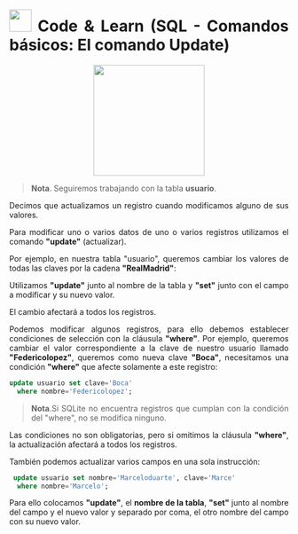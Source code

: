 <div align="justify">

# <img src=../../../../images/coding-book.png width="40"> Code & Learn (SQL - Comandos básicos: El comando Update)

<div align="center">
<img src="https://luciamonterorodriguez.com/wp-content/uploads/2021/03/computer-1331579_640.png" width="200px"/>
</div>

> __Nota__. Seguiremos trabajando con la tabla __usuario__.

Decimos que actualizamos un registro cuando modificamos alguno de sus valores.

Para modificar uno o varios datos de uno o varios registros utilizamos el comando __"update"__ (actualizar).

Por ejemplo, en nuestra tabla "usuario", queremos cambiar los valores de todas las claves por la cadena __"RealMadrid"__:

Utilizamos __"update"__ junto al nombre de la tabla y __"set"__ junto con el campo a modificar y su nuevo valor.

El cambio afectará a todos los registros.

Podemos modificar algunos registros, para ello debemos establecer condiciones de selección con la cláusula __"where"__.
Por ejemplo, queremos cambiar el valor correspondiente a la clave de nuestro usuario llamado __"Federicolopez"__, queremos como nueva clave __"Boca"__, necesitamos una condición __"where"__ que afecte solamente a este registro:

```sql
update usuario set clave='Boca'
  where nombre='Federicolopez';
```

> __Nota__.Si SQLite no encuentra registros que cumplan con la condición del "where", no se modifica ninguno.

Las condiciones no son obligatorias, pero si omitimos la cláusula __"where"__, la actualización afectará a todos los registros.

También podemos actualizar varios campos en una sola instrucción:

```sql
 update usuario set nombre='Marceloduarte', clave='Marce'
  where nombre='Marcelo';
```

Para ello colocamos __"update"__, el __nombre de la tabla__, __"set"__ junto al nombre del campo y el nuevo valor y separado por coma, el otro nombre del campo con su nuevo valor.

</div>
